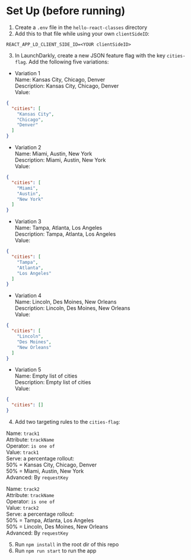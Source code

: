 # Set Up (before running)
1. Create a `.env` file in the `hello-react-classes` directory
2. Add this to that file while using your own `clientSideID`:

`REACT_APP_LD_CLIENT_SIDE_ID=<YOUR clientSideID>`

3. In LaunchDarkly, create a new JSON feature flag with the key `cities-flag`. Add the following five variations:

- Variation 1 <br>
Name: Kansas City, Chicago, Denver<br>
Description: Kansas City, Chicago, Denver<br>
Value:

```json
{
  "cities": [
    "Kansas City",
    "Chicago",
    "Denver"
  ]
}
```

- Variation 2<br>
Name: Miami, Austin, New York<br>
Description: Miami, Austin, New York<br>
Value:

```json
{
  "cities": [
    "Miami",
    "Austin",
    "New York"
  ]
}
```

- Variation 3<br>
Name: Tampa, Atlanta, Los Angeles<br>
Description: Tampa, Atlanta, Los Angeles<br>
Value: 

```json
{
  "cities": [
    "Tampa",
    "Atlanta",
    "Los Angeles"
  ]
}
```

- Variation 4<br>
Name: Lincoln, Des Moines, New Orleans<br>
Description: Lincoln, Des Moines, New Orleans<br>
Value: 

```json
{
  "cities": [
    "Lincoln",
    "Des Moines",
    "New Orleans"
  ]
}
```

- Variation 5<br>
Name: Empty list of cities<br>
Description: Empty list of cities<br>
Value: 

```json
{
  "cities": []
}
```

4. Add two targeting rules to the `cities-flag`:

Name: `track1`<br>
Attribute: `trackName`<br>
Operator: `is one of`<br>
Value: `track1`<br>
Serve: a percentage rollout:<br>
50% = Kansas City, Chicago, Denver<br>
50% = Miami, Austin, New York<br>
Advanced: By `requestKey`<br>

Name: `track2`<br>
Attribute: `trackName`<br>
Operator: `is one of`<br>
Value: `track2`<br>
Serve: a percentage rollout:<br>
50% = Tampa, Atlanta, Los Angeles<br>
50% = Lincoln, Des Moines, New Orleans<br>
Advanced: By `requestKey`<br>

5. Run `npm install` in the root dir of this repo
6. Run `npm run start` to run the app